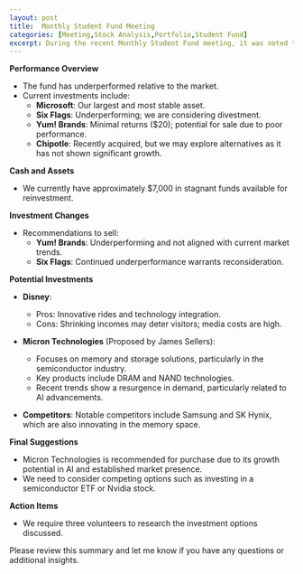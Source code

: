 ```yaml
---
layout: post
title:  Monthly Student Fund Meeting
categories: [Meeting,Stock Analysis,Portfolio,Student Fund]
excerpt: During the recent Monthly Student Fund meeting, it was noted that our investments have underperformed relative to the market. Key assets include Microsoft, which remains our largest investment, while Six Flags is losing money and may be divested. 
---
```


**Performance Overview**
- The fund has underperformed relative to the market.
- Current investments include:
  - **Microsoft**: Our largest and most stable asset.
  - **Six Flags**: Underperforming; we are considering divestment.
  - **Yum! Brands**: Minimal returns ($20); potential for sale due to poor performance.
  - **Chipotle**: Recently acquired, but we may explore alternatives as it has not shown significant growth.

**Cash and Assets**
- We currently have approximately $7,000 in stagnant funds available for reinvestment.

**Investment Changes**
- Recommendations to sell:
  - **Yum! Brands**: Underperforming and not aligned with current market trends.
  - **Six Flags**: Continued underperformance warrants reconsideration.

**Potential Investments**
- **Disney**: 
  - Pros: Innovative rides and technology integration.
  - Cons: Shrinking incomes may deter visitors; media costs are high.
  
- **Micron Technologies** (Proposed by James Sellers):
  - Focuses on memory and storage solutions, particularly in the semiconductor industry.
  - Key products include DRAM and NAND technologies.
  - Recent trends show a resurgence in demand, particularly related to AI advancements.
  
- **Competitors**: Notable competitors include Samsung and SK Hynix, which are also innovating in the memory space.

**Final Suggestions**
- Micron Technologies is recommended for purchase due to its growth potential in AI and established market presence.
- We need to consider competing options such as investing in a semiconductor ETF or Nvidia stock.

**Action Items**
- We require three volunteers to research the investment options discussed.

Please review this summary and let me know if you have any questions or additional insights.